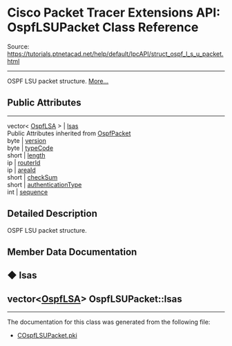 # Cisco Packet Tracer Extensions API: OspfLSUPacket Class Reference

Source: https://tutorials.ptnetacad.net/help/default/IpcAPI/struct_ospf_l_s_u_packet.html

---

OSPF LSU packet structure. [More...](struct_ospf_l_s_u_packet.html#details)

##  Public Attributes  
  
---  
vector< [OspfLSA](struct_ospf_l_s_a.html) > | [lsas](struct_ospf_l_s_u_packet.html#a62f6b5cd84cc596fd269662b1bc86519)  
Public Attributes inherited from [OspfPacket](struct_ospf_packet.html)  
byte | [version](struct_ospf_packet.html#a9002258dde6f3b492ed4e5ee232b44b9)  
byte | [typeCode](struct_ospf_packet.html#a9a1767abf821c220b09f7366037d40d3)  
short | [length](struct_ospf_packet.html#a24cb13316ac718e1f2e8a95aeeeff074)  
ip | [routerId](struct_ospf_packet.html#abf2ca93eb25626e7eb4b1c580d9188d8)  
ip | [areaId](struct_ospf_packet.html#a498610703e88fc32d78f7917e5245b08)  
short | [checkSum](struct_ospf_packet.html#a5b6083cfa5bc16aa434c280868335b98)  
short | [authenticationType](struct_ospf_packet.html#a9fe5c8dda025572f0b04abaea94098aa)  
int | [sequence](struct_ospf_packet.html#afb262e670885f7761e0de218db37fd1a)  
  
## Detailed Description

OSPF LSU packet structure. 

## Member Data Documentation

## ◆ lsas

vector<[OspfLSA](struct_ospf_l_s_a.html)> OspfLSUPacket::lsas  
---  
  
* * *

The documentation for this class was generated from the following file:

  * [COspfLSUPacket.pki](_c_ospf_l_s_u_packet_8pki.html)


